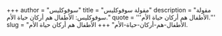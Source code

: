 +++
author = "سوفوكليس"
title = "مقولة سوفوكليس"
description = "مقولة سوفوكليس: الأطفال هم أركان حياة الأم."
quote = '''الأطفال هم أركان حياة الأم.''' 
slug = "الأطفال-هم-أركان-حياة-الأم"
+++
الأطفال هم أركان حياة الأم.
